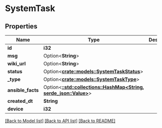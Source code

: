# SystemTask

## Properties

Name | Type | Description | Notes
------------ | ------------- | ------------- | -------------
**id** | **i32** |  | [readonly]
**msg** | Option<**String**> |  | [optional]
**wiki_url** | Option<**String**> |  | [optional]
**status** | Option<[**crate::models::SystemTaskStatus**](SystemTaskStatus.md)> |  | [optional]
**_type** | Option<[**crate::models::SystemTaskType**](SystemTaskType.md)> |  | [optional]
**ansible_facts** | Option<[**::std::collections::HashMap<String, serde_json::Value>**](serde_json::Value.md)> |  | [optional]
**created_dt** | **String** |  | [readonly]
**device** | **i32** |  | 

[[Back to Model list]](../README.md#documentation-for-models) [[Back to API list]](../README.md#documentation-for-api-endpoints) [[Back to README]](../README.md)


